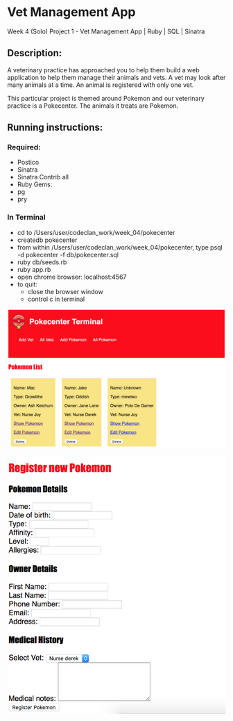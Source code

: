 # Vet Management App

Week 4 (Solo) Project 1 - Vet Management App | Ruby | SQL | Sinatra

## Description:

A veterinary practice has approached you to help them build a web application to help them manage their animals and vets. A vet may look after many animals at a time. An animal is registered with only one vet.

This particular project is themed around Pokemon and our veterinary practice is a Pokecenter. The animals it treats are Pokemon.

## Running instructions:

### Required:
- Postico
- Sinatra
- Sinatra Contrib all
- Ruby Gems:
- pg
- pry
  
### In Terminal

- cd to /Users/user/codeclan_work/week_04/pokecenter
- createdb pokecenter
- from within /Users/user/codeclan_work/week_04/pokecenter, type psql -d pokecenter -f db/pokecenter.sql
- ruby db/seeds.rb
- ruby app.rb
- open chrome browser: localhost:4567
- to quit:
    - close the browser window
    - control c in terminal

![List of all pokemon](/public/All-Pokemon.png "List of Pokemon")

![Add Pokemon form](/public/Add-Pokemon.png "Add Pokemon Form")
